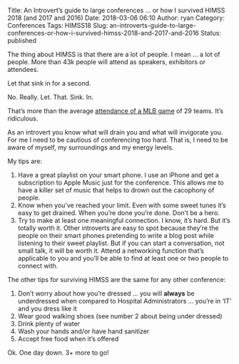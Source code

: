 Title: An Introvert’s guide to large conferences ... or how I survived HIMSS 2018 (and 2017 and 2016)
Date: 2018-03-06 06:10
Author: ryan
Category: Conferences
Tags: HIMSS18
Slug: an-introverts-guide-to-large-conferences-or-how-i-survived-himss-2018-and-2017-and-2016
Status: published

The thing about HIMSS is that there are a lot of people. I mean ... a lot of people. More than 43k people will attend as speakers, exhibitors or attendees.

Let that sink in for a second.

No. Really. Let. That. Sink. In.

That’s more than the average [attendance of a MLB game](https://www.baseball-reference.com/leagues/MLB/2017-misc.shtml "Average attendance") of 29 teams. It’s ridiculous.

As an introvert you know what will drain you and what will invigorate you. For me I need to be cautious of conferencing too hard. That is, I need to be aware of myself, my surroundings and my energy levels.

My tips are:

1.  Have a great playlist on your smart phone. I use an iPhone and get a subscription to Apple Music just for the conference. This allows me to have a killer set of music that helps to drown out the cacophony of people.
2.  Know when you’ve reached your limit. Even with some sweet tunes it’s easy to get drained. When you’re done you’re done. Don’t be a hero.
3.  Try to make at least one meaningful connection. I know, it’s hard. But it’s totally worth it. Other introverts are easy to spot because they’re the people on their smart phones pretending to write a blog post while listening to their sweet playlist. But if you can start a conversation, not small talk, it will be worth it. Attend a networking function that’s applicable to you and you’ll be able to find at least one or two people to connect with.

The other tips for surviving HIMSS are the same for any other conference:

1.  Don’t worry about how you’re dressed ... you will **always** be underdressed when compared to Hospital Administrators ... you’re in ‘IT’ and you dress like it
2.  Wear good walking shoes (see number 2 about being under dressed)
3.  Drink plenty of water
4.  Wash your hands and/or have hand sanitizer
5.  Accept free food when it’s offered

Ok. One day down. 3+ more to go!
